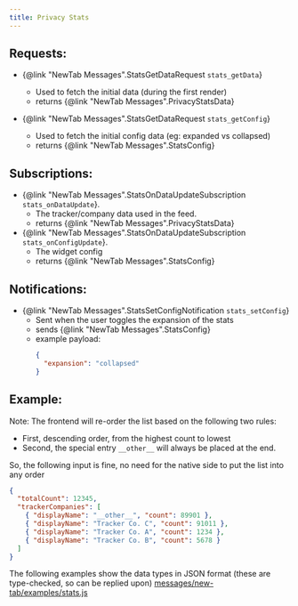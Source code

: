 ```yaml
---
title: Privacy Stats
---
```


## Requests:
- {@link "NewTab Messages".StatsGetDataRequest `stats_getData`}
    - Used to fetch the initial data (during the first render)
    - returns {@link "NewTab Messages".PrivacyStatsData}

- {@link "NewTab Messages".StatsGetDataRequest `stats_getConfig`}
    - Used to fetch the initial config data (eg: expanded vs collapsed)
    - returns {@link "NewTab Messages".StatsConfig}

## Subscriptions:
- {@link "NewTab Messages".StatsOnDataUpdateSubscription `stats_onDataUpdate`}.
    - The tracker/company data used in the feed.
    - returns {@link "NewTab Messages".PrivacyStatsData}
- {@link "NewTab Messages".StatsOnDataUpdateSubscription `stats_onConfigUpdate`}.
    - The widget config
    - returns {@link "NewTab Messages".StatsConfig}

## Notifications:
- {@link "NewTab Messages".StatsSetConfigNotification `stats_setConfig`}
    - Sent when the user toggles the expansion of the stats
    - sends {@link "NewTab Messages".StatsConfig}
    - example payload:
      ```json
      {
        "expansion": "collapsed"
      }
      ```

## Example:

Note: The frontend will re-order the list based on the following two rules:

* First, descending order, from the highest count to lowest
* Second, the special entry `__other__` will always be placed at the end.

So, the following input is fine, no need for the native side to put the list into any order 

```json
{
  "totalCount": 12345,
  "trackerCompanies": [
    { "displayName": "__other__", "count": 89901 },
    { "displayName": "Tracker Co. C", "count": 91011 },
    { "displayName": "Tracker Co. A", "count": 1234 },
    { "displayName": "Tracker Co. B", "count": 5678 }
  ]
}
```

The following examples show the data types in JSON format (these are type-checked, so can be replied upon)
[messages/new-tab/examples/stats.js](../../../../messages/new-tab/examples/stats.js)

